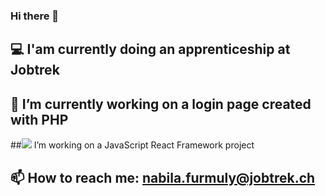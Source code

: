 ### Hi there 👋
## :computer: I'am currently doing an apprenticeship at Jobtrek 
## 🔭 I’m currently working on a login page created with PHP
##<img src="https://cdn.worldvectorlogo.com/logos/react-2.svg"> I’m working on a JavaScript React Framework project  
## 📫 How to reach me: nabila.furmuly@jobtrek.ch

<!--
**Furmuly/Furmuly** is a ✨ _special_ ✨ repository because its `README.md` (this file) appears on your GitHub profile.

Here are some ideas to get you started:
## :computer: I'am currently doing an apprenticeship at Jobtrek 
## 🔭 I’m currently working on a login page created with PHP
## 🌱 I’m currently learning PHP/PDO
## 📫 How to reach me: nabila.furmuly@jobtrek.ch

-->
